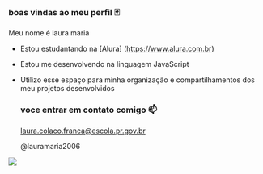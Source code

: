 ### boas vindas ao meu perfil 🃏

Meu nome é laura maria 

- Estou estudantando na [Alura] (https://www.alura.com.br)
- Estou me desenvolvendo na linguagem JavaScript
- Utilizo esse espaço para minha organização e compartilhamentos dos meu projetos desenvolvidos

  ### voce entrar em contato comigo 📫

  laura.colaco.franca@escola.pr.gov.br
  
  @lauramaria2006

![](https://media.tenor.com/-2cjgpkdj2sAAAAM/jungkook-jungkook-3d.gif)
